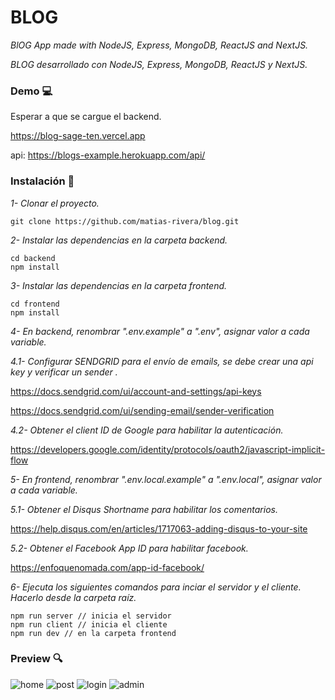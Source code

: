 # BLOG

_BlOG App made with NodeJS, Express, MongoDB, ReactJS and NextJS._

_BLOG desarrollado con NodeJS, Express, MongoDB, ReactJS y NextJS._

### Demo :computer:

Esperar a que se cargue el backend.

https://blog-sage-ten.vercel.app

api: https://blogs-example.herokuapp.com/api/

### Instalación 🔧

_1- Clonar el proyecto._

```
git clone https://github.com/matias-rivera/blog.git
```

_2- Instalar las dependencias en la carpeta backend._

```
cd backend
npm install
```

_3- Instalar las dependencias en la carpeta frontend._

```
cd frontend
npm install
```

_4- En backend, renombrar ".env.example" a ".env", asignar valor a cada variable._

_4.1- Configurar SENDGRID para el envío de emails, se debe crear una api key y verificar un sender ._

https://docs.sendgrid.com/ui/account-and-settings/api-keys

https://docs.sendgrid.com/ui/sending-email/sender-verification

_4.2- Obtener el client ID de Google para habilitar la autenticación._

https://developers.google.com/identity/protocols/oauth2/javascript-implicit-flow

_5- En frontend, renombrar ".env.local.example" a ".env.local", asignar valor a cada variable._

_5.1- Obtener el Disqus Shortname para habilitar los comentarios._

https://help.disqus.com/en/articles/1717063-adding-disqus-to-your-site

_5.2- Obtener el Facebook App ID para habilitar facebook._

https://enfoquenomada.com/app-id-facebook/

_6- Ejecuta los siguientes comandos para inciar el servidor y el cliente. Hacerlo desde la carpeta raíz._

```
npm run server // inicia el servidor
npm run client // inicia el cliente
npm run dev // en la carpeta frontend
```

### Preview :mag:

![home](https://i.ibb.co/jLz43mM/blog-pic-main-min.png)
![post](https://i.ibb.co/hmzVnXy/blog-pic-page-min.png)
![login](https://i.ibb.co/HCZL9vS/blog-pic-login-min.png)
![admin](https://i.ibb.co/4FTbqx7/blog-pic-edit-min.png)
